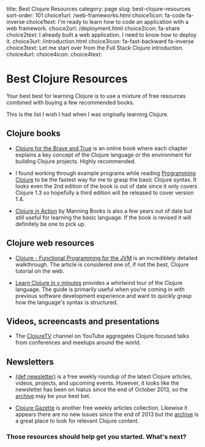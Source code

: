 title: Best Clojure Resources
category: page
slug: best-clojure-resources
sort-order: 101
choice1url: /web-frameworks.html
choice1icon: fa-code fa-inverse
choice1text: I'm ready to learn how to code an application with a web framework.
choice2url: /deployment.html
choice2icon: fa-share
choice2text: I already built a web application. I need to know how to deploy it.
choice3url: /introduction.html
choice3icon: fa-fast-backward fa-inverse
choice3text: Let me start over from the Full Stack Clojure introduction.
choice4url:
choice4icon:
choice4text:


# Best Clojure Resources
Your best best for learning Clojure is to use a mixture of free resources
combined with buying a few recommended books.

This is the list I wish I had when I was originally learning Clojure.


## Clojure books
* [Clojure for the Brave and True](http://www.braveclojure.com/) is an online
  book where each chapter explains a key concept of the Clojure language or
  the environment for building Clojure projects. Highly recommended.

* I found working through example programs while reading
  [Programming Clojure](http://pragprog.com/book/shcloj2/programming-clojure)
  to be the fastest way for me to grasp the basic Clojure syntax. It looks
  even the 2nd edition of the book is out of date since it only covers 
  Clojure 1.3 so hopefully a third edition will be released to cover 
  version 1.4.

* [Clojure in Action](http://www.manning.com/rathore/) by Manning Books is
  also a few years out of date but still useful for learning the basic
  language. If the book is revised it will definitely be one to pick up.


## Clojure web resources
* [Clojure - Functional Programming for the JVM](http://java.ociweb.com/mark/clojure/article.html)
  is an incrediblely detailed walkthrough. The article is considered one of,
  if not the best, Clojure tutorial on the web.


* [Learn Clojure in y minutes](http://learnxinyminutes.com/docs/clojure/)
  provides a whirlwind tour of the Clojure language. The guide is primarily
  useful when you're coming in with previous software development experience
  and want to quickly grasp how the language's syntax is structured.


## Videos, screencasts and presentations
* The [ClojureTV](https://www.youtube.com/user/ClojureTV) channel on YouTube
  aggregates Clojure focused talks from conferences and meetups around the
  world.


## Newsletters
* [(def newsletter)](http://defnewsletter.com/) is a free weekly roundup
  of the latest Clojure articles, videos, projects, and upcoming events. 
  However, it looks like the newsletter has been on hiatus since the end
  of October 2013, so the 
  [archive](http://us2.campaign-archive2.com/home/?u=62fb70be840779d7af85e9b6e&id=4951b7aa7c)
  may be your best bet.

* [Clojure Gazette](http://www.clojuregazette.com/) is another free weekly
  articles collection. Likewise it appears there are no new issues since the
  end of 2013 but the [archive](http://www.clojuregazette.com/archive.html) is
  a great place to look for relevant Clojure content.


### Those resources should help get you started. What's next?

